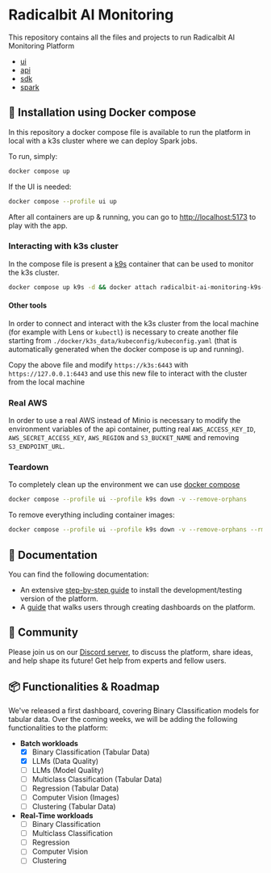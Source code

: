 # Radicalbit AI Monitoring

This repository contains all the files and projects to run Radicalbit AI Monitoring Platform

- [ui](./ui/README.md)
- [api](./api/README.md)
- [sdk](./sdk/README.md)
- [spark](./spark/README.md)

## 🚀 Installation using Docker compose

In this repository a docker compose file is available to run the platform in local with a k3s cluster where we can deploy Spark jobs.

To run, simply:

```bash
docker compose up
```

If the UI is needed:

```bash
docker compose --profile ui up
```

After all containers are up & running, you can go to [http://localhost:5173](http://127.0.0.1:5173) to play with the app.

### Interacting with k3s cluster

In the compose file is present a [k9s](https://k9scli.io/) container that can be used to monitor the k3s cluster.

```bash
docker compose up k9s -d && docker attach radicalbit-ai-monitoring-k9s-1
```

#### Other tools

In order to connect and interact with the k3s cluster from the local machine (for example with Lens or `kubectl`) is necessary to create another file starting from `./docker/k3s_data/kubeconfig/kubeconfig.yaml` (that is automatically generated when the docker compose is up and running).

Copy the above file and modify `https://k3s:6443` with `https://127.0.0.1:6443` and use this new file to interact with the cluster from the local machine

### Real AWS

In order to use a real AWS instead of Minio is necessary to modify the environment variables of the api container, putting real `AWS_ACCESS_KEY_ID`, `AWS_SECRET_ACCESS_KEY`, `AWS_REGION` and `S3_BUCKET_NAME` and removing `S3_ENDPOINT_URL`.

### Teardown

To completely clean up the environment we can use [docker compose](https://docs.docker.com/reference/cli/docker/compose/down/)

```bash
docker compose --profile ui --profile k9s down -v --remove-orphans
```

To remove everything including container images:

```bash
docker compose --profile ui --profile k9s down -v --remove-orphans --rmi all
```

## 📖 Documentation
You can find the following documentation:
* An extensive [step-by-step guide](https://docs.oss-monitoring.radicalbit.ai/user-guide/installation) to install the development/testing version of the platform.
* A [guide](https://docs.oss-monitoring.radicalbit.ai/user-guide/quickstart) that walks users through creating dashboards on the platform.

## 🤝 Community
Please join us on our [Discord server](https://discord.com/invite/pApadedx), to discuss the platform, share ideas, and help shape its future! Get help from experts and fellow users.

## 📦 Functionalities & Roadmap
We've released a first dashboard, covering Binary Classification models for tabular data.
Over the coming weeks, we will be adding the following functionalities to the platform:

* **Batch workloads**
  * [x] Binary Classification (Tabular Data)
  * [x] LLMs (Data Quality)
  * [ ] LLMs (Model Quality)
  * [ ] Multiclass Classification (Tabular Data)
  * [ ] Regression (Tabular Data)
  * [ ] Computer Vision (Images)
  * [ ] Clustering (Tabular Data)
       
* **Real-Time workloads**
  * [ ] Binary Classification
  * [ ] Multiclass Classification
  * [ ] Regression
  * [ ] Computer Vision
  * [ ] Clustering
